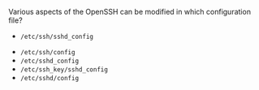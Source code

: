 Various aspects of the OpenSSH can be modified in which configuration file?
+ `/etc/ssh/sshd_config`
* `/etc/ssh/config`
* `/etc/sshd_config`
* `/etc/ssh_key/sshd_config`
* `/etc/sshd/config`
